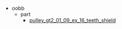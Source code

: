 * oobb
  * part
    * [pulley_gt2_01_09_ex_16_teeth_shield](oobb/part/pulley_gt2_01_09_ex_16_teeth_shield)
